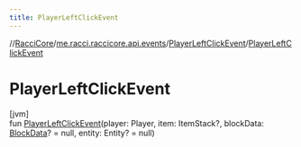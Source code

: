```yaml
---
title: PlayerLeftClickEvent
---
```

//[RacciCore](../../../index.html)/[me.racci.raccicore.api.events](../index.html)/[PlayerLeftClickEvent](index.html)/[PlayerLeftClickEvent](-player-left-click-event.html)



# PlayerLeftClickEvent



[jvm]\
fun [PlayerLeftClickEvent](-player-left-click-event.html)(player: Player, item: ItemStack?, blockData: [BlockData](../-block-data/index.html)? = null, entity: Entity? = null)




